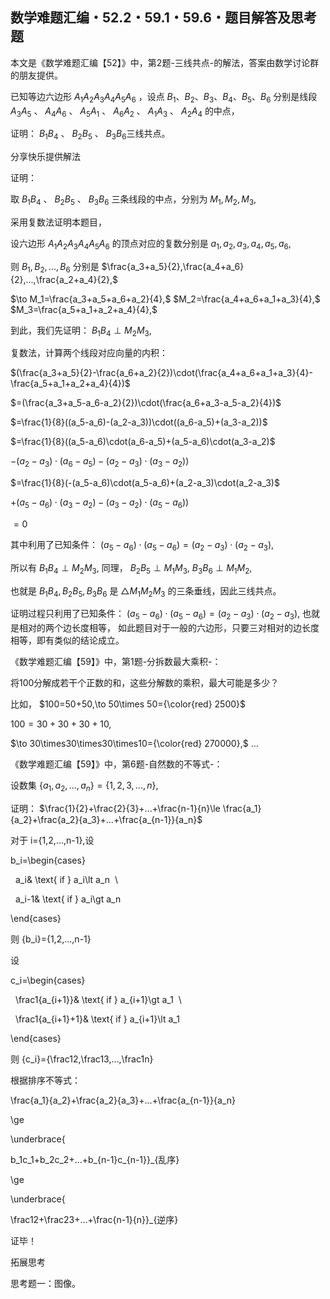 ## 数学难题汇编・52.2・59.1・59.6・题目解答及思考题

本文是《数学难题汇编【52】》中，第2题-三线共点-的解法，答案由数学讨论群的朋友提供。

已知等边六边形 $A_1A_2A_3A_4A_5A_6$ ，设点 $B_1、B_2、B_3、B_4、B_5、B_6$ 分别是线段 $A_3A_5$ 、 $A_4A_6$ 、 $A_5A_1$ 、 $A_6A_2$ 、 $A_1A_3$ 、 $A_2A_4$ 的中点，

证明： $B_1B_4$ 、 $B_2B_5$ 、 $B_3B_6$ ​三线共点。

分享快乐提供解法

证明：

取  $B_1B_4$ 、 $B_2B_5$ 、 $B_3B_6$ 三条线段的中点，分别为 $M_1,M_2,M_3,$

采用复数法证明本题目，

设六边形 $A_1A_2A_3A_4A_5A_6$ 的顶点对应的复数分别是 $a_1,a_2,a_3,a_4,a_5,a_6,$ 

则 $B_1,B_2,...,B_6$ 分别是 $\frac{a_3+a_5}{2},\frac{a_4+a_6}{2},...,\frac{a_2+a_4}{2},$

$\to M_1=\frac{a_3+a_5+a_6+a_2}{4},$ $M_2=\frac{a_4+a_6+a_1+a_3}{4},$ $M_3=\frac{a_5+a_1+a_2+a_4}{4},$

到此，我们先证明： $B_1B_4\perp M_2M_3,$

复数法，计算两个线段对应向量的内积：

$(\frac{a_3+a_5}{2}-\frac{a_6+a_2}{2})\cdot(\frac{a_4+a_6+a_1+a_3}{4}-\frac{a_5+a_1+a_2+a_4}{4})$

$=(\frac{a_3+a_5-a_6-a_2}{2})\cdot(\frac{a_6+a_3-a_5-a_2}{4})$

$=\frac{1}{8}((a_5-a_6)-(a_2-a_3))\cdot((a_6-a_5)+(a_3-a_2))$

$=\frac{1}{8}((a_5-a_6)\cdot(a_6-a_5)+(a_5-a_6)\cdot(a_3-a_2)$ 

$-(a_2-a_3)\cdot(a_6-a_5)-(a_2-a_3)\cdot(a_3-a_2))$

$=\frac{1}{8}(-(a_5-a_6)\cdot(a_5-a_6)+(a_2-a_3)\cdot(a_2-a_3)$ 

$+(a_5-a_6)\cdot(a_3-a_2)-(a_3-a_2)\cdot(a_5-a_6))$

$=0$

其中利用了已知条件： $(a_5-a_6)\cdot(a_5-a_6)=(a_2-a_3)\cdot(a_2-a_3),$

所以有 $B_1B_4\perp M_2M_3,$ 同理， $B_2B_5\perp M_1M_3,$ $B_3B_6\perp M_1M_2,$

也就是 $B_1B_4,B_2B_5,B_3B_6$ 是 $\triangle M_1M_2M_3$ 的三条垂线，因此三线共点。

证明过程只利用了已知条件： $(a_5-a_6)\cdot(a_5-a_6)=(a_2-a_3)\cdot(a_2-a_3),$ 也就是相对的两个边长度相等，
如此题目对于一般的六边形，只要三对相对的边长度相等，即有类似的结论成立。

《数学难题汇编【59】》中，第1题-分拆数最大乘积-：

将100分解成若干个正数的和，这些分解数的乘积，最大可能是多少？

比如， $100=50+50,\to 50\times 50={\color{red} 2500}$

$100=30+30+30+10,$

$\to 30\times30\times30\times10={\color{red} 270000},$ ...



《数学难题汇编【59】》中，第6题-自然数的不等式-：

设数集 $\{a_1,a_2,...,a_n\}=\{1,2,3,...,n\},$

证明： $\frac{1}{2}+\frac{2}{3}+...+\frac{n-1}{n}\le \frac{a_1}{a_2}+\frac{a_2}{a_3}+...+\frac{a_{n-1}}{a_n}$

对于 i={1,2,...,n-1},设

b_i=\begin{cases}

  a_i& \text{ if } a_i\lt a_n  \\

  a_i-1& \text{ if } a_i\gt a_n

\end{cases}

则 {b_i}={1,2,...,n-1}

设

c_i=\begin{cases}

  \frac1{a_{i+1}}& \text{ if } a_{i+1}\gt a_1  \\

  \frac1{a_{i+1}+1}& \text{ if } a_{i+1}\lt a_1

\end{cases}

则 {c_i}={\frac12,\frac13,...,\frac1n}

根据排序不等式：

\frac{a_1}{a_2}+\frac{a_2}{a_3}+...+\frac{a_{n-1}}{a_n}

\ge 

\underbrace{

b_1c_1+b_2c_2+...+b_{n-1}c_{n-1}}_{乱序} 

\ge 

\underbrace{

 \frac12+\frac23+...+\frac{n-1}{n}}_{逆序}

证毕！


拓展思考

思考题一：图像。
